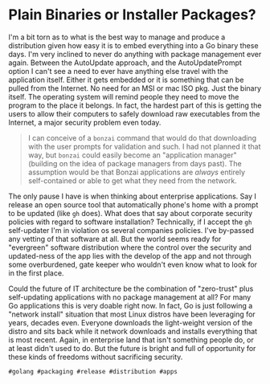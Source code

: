 # Plain Binaries or Installer Packages?

I'm a bit torn as to what is the best way to manage and produce a
distribution given how easy it is to embed everything into a Go binary
these days. I'm very inclined to never do anything with package
management ever again. Between the AutoUpdate approach, and the
AutoUpdatePrompt option I can't see a need to ever have anything else
travel with the application itself. Either it gets embedded or it is
something that can be pulled from the Internet. No need for an MSI or
mac ISO pkg. Just the binary itself. The operating system will remind
people they need to move the program to the place it belongs. In fact,
the hardest part of this is getting the users to allow their computers
to safely download raw executables from the Internet, a major security
problem even today.

> I can conceive of a `bonzai` command that would do that downloading
> with the user prompts for validation and such. I had not planned it
> that way, but `bonzai` could easily become an "application manager"
> (building on the idea of package managers from days past). The
> assumption would be that Bonzai applications are *always* entirely
> self-contained or able to get what they need from the network. 

The only pause I have is when thinking about enterprise applications.
Say I release an open source tool that automatically phone's home with a
prompt to be updated (like `gh` does). What does that say about
corporate security policies with regard to software installation?
Technically, if I accept the `gh` self-updater I'm in violation os
several companies policies. I've by-passed any vetting of that software
at all. But the world seems ready for "evergreen" software distribution
where the control over the security and updated-ness of the app lies
with the develop of the app and not through some overburdened,
gate keeper who wouldn't even know what to look for in the first place.

Could the future of IT architecture be the combination of "zero-trust"
plus self-updating applications with no package management at all? For
many Go applications this is very doable right now. In fact, Go is just
following a "network install" situation that most Linux distros have
been leveraging for years, decades even. Everyone downloads the
light-weight version of the distro and sits back while it network
downloads and installs everything that is most recent. Again, in
enterprise land that isn't something people do, or at least didn't used
to do. But the future is bright and full of opportunity for these kinds
of freedoms without sacrificing security.

    #golang #packaging #release #distribution #apps
